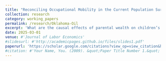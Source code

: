 ```yaml
---
title: "Reconciling Occupational Mobility in the Current Population Survey"
collection: research
category: working_papers
permalink: /research/Oklahoma-Oil
excerpt: 'What are the causal effects of parental wealth on children’s outcomes? Beginning with the famous land run of 1889, initial homesteaders in Oklahoma Territory raced to claim plots of land unaware that oil lay hidden beneath their feet. We link initial homesteaders to the locations of oil discoveries and develop new methods to link them to their children in the 1940 census, which allows us to examine the impacts of parental wealth shocks on children’s wealth, income, labor supply, education, and migration.'
date: 2025-03-01
venue: #'Journal of Labor Economics'
#slidesurl: #'http://academicpages.github.io/files/slides1.pdf'
paperurl: 'https://scholar.google.com/citations?view_op=view_citation&hl=en&user=_3_WnVwAAAAJ&citation_for_view=_3_WnVwAAAAJ:2osOgNQ5qMEC'
#citation: #'Your Name, You. (2009). &quot;Paper Title Number 1.&quot; <i>Journal 1</i>. 1(1).'
---
```

